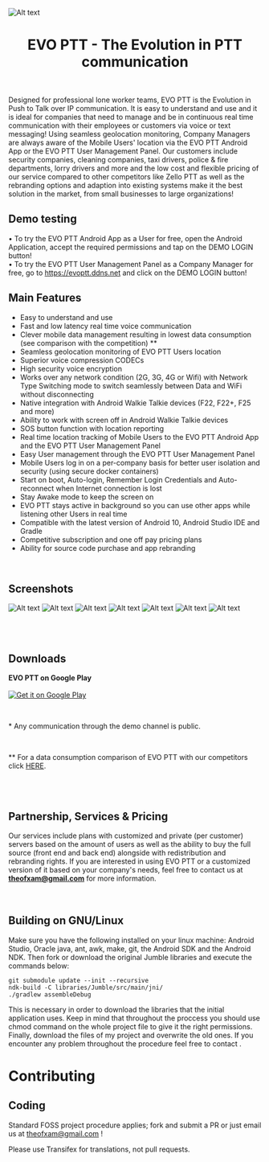 ![Alt text](https://github.com/Theofilos-Chamalis/QR-PTT-PushToTalk/blob/master/EVO%20PTT-feature-graphic.png "EVO PTT - The Evolution in PTT communication")

<h1 align="center">EVO PTT - The Evolution in PTT communication</h1>
<br/>

Designed for professional lone worker teams, EVO PTT is the Evolution in Push to Talk over IP communication. It is easy to understand and use and it is ideal for companies that need to manage and be in continuous real time communication with their employees or customers via voice or text messaging! Using seamless geolocation monitoring, Company Managers are always aware of the Mobile Users' location via the EVO PTT Android App or the EVO PTT User Management Panel. Our customers include security companies, cleaning companies, taxi drivers, police & fire departments, lorry drivers and more and the low cost and flexible pricing of our service compared to other competitors like Zello PTT as well as the rebranding options and adaption into existing systems make it the best solution in the market, from small businesses to large organizations!


Demo testing
---------------------
• To try the EVO PTT Android App as a User for free, open the Android Application, accept the required permissions and tap on the DEMO LOGIN button! 
<br/>• To try the EVO PTT User Management Panel as a Company Manager for free, go to https://evoptt.ddns.net and click on the DEMO LOGIN button!


Main Features
---------------------
- Easy to understand and use
- Fast and low latency real time voice communication
- Clever mobile data management resulting in lowest data consumption (see comparison with the competition) *\*
- Seamless geolocation monitoring of EVO PTT Users location
- Superior voice compression CODECs
- High security voice encryption
- Works over any network condition (2G, 3G, 4G or Wifi) with Network Type Switching mode to switch seamlessly between Data and WiFi without disconnecting
- Native integration with Android Walkie Talkie devices (F22, F22+, F25 and more)
- Ability to work with screen off in Android Walkie Talkie devices
- SOS button function with location reporting
- Real time location tracking of Mobile Users to the EVO PTT Android App and the EVO PTT User Management Panel
- Easy User management through the EVO PTT User Management Panel
- Mobile Users log in on a per-company basis for better user isolation and security (using secure docker containers)
- Start on boot, Auto-login, Remember Login Credentials and Auto-reconnect when Internet connection is lost
- Stay Awake mode to keep the screen on
- EVO PTT stays active in background so you can use other apps while listening other Users in real time
- Compatible with the latest version of Android 10, Android Studio IDE and Gradle
- Competitive subscription and one off pay pricing plans
- Ability for source code purchase and app rebranding
<br />


Screenshots
---------------------
![Alt text](https://lh3.googleusercontent.com/QSwd7eHGxs6FcQ5vR8dkBnkMHtriAKHo5punNTWTFbxDNKzLZuqNrqpAyYNHrI3L1NAM=w720-h380-rw "Login Screen") ![Alt text](https://lh3.googleusercontent.com/jPr6XrHdUqLu-cHzY_Dx4Rx1y7EyP2j-VIMmVrLAYwCVcMu8icfUCZI4-ebSyZIl11U=w720-h380-rw "Server Screen") 
![Alt text](https://lh3.googleusercontent.com/WP132tAw0IAZslRDpLWl0uk-SGBWgOpQMnuFRwJ4vHNdaKctEXzc-Q2yOgKbfb78BA=w720-h380-rw "Mapview Screen") ![Alt text](https://lh3.googleusercontent.com/K5ey4JjmU2UO9Vph4RSq7qnqSWjkw9zt0Cg9S8-wRQjmGXVLg2IRvzN8LgcKLS5oh1lu=w720-h380-rw "Chat Screen")
![Alt text](https://lh3.googleusercontent.com/GEb4GqhKVz7NjIKZygA6qggeA-WA_7B-_ESqHLKJohQA7YZoTD--JAkXrQeQPR0JU5I=w720-h380-rw "Side Menu")
![Alt text](https://lh3.googleusercontent.com/Xp-WIpbpKCMPK6vYzgBwXYDGJ5w9-wMfikgopJXRl26KfXUaeK5d9a2LEgk6z1rqjhH6=w720-h380-rw "General Settings")
![Alt text](https://lh3.googleusercontent.com/UH4IizfoTs5-GmJkqnJaASVTWIDOCAydbu007FH27y2RhjYlRtBQGlzMqJGDDJZFAtY=w720-h380-rw "Audio Settings")




<br/><br/>
Downloads
---------------------

<strong>EVO PTT on Google Play</strong>
<br /><br />
<a href="https://play.google.com/store/apps/details?id=com.theofilos.chamalis.evoptt">
  <img alt="Get it on Google Play" src="https://developer.android.com/images/brand/en_generic_rgb_wo_45.png" />
</a>

<br/>

\*  Any communication through the demo channel is public.

<br/>

*\* For a data consumption comparison of EVO PTT with our competitors click <a target="_blank" href="https://www.dropbox.com/s/39qpqhx88bqj5nl/EVO%20PTT%20Benchmark.pdf?dl=0"> HERE</a>.

<br/><br/>
Partnership, Services & Pricing
-----------------------
Our services include plans with customized and private (per customer) servers based on the amount of users as well as the ability to buy the full source (front end and back end) alongside with redistribution and rebranding rights. If you are interested in using EVO PTT or a customized version of it based on your company's needs, feel free to contact us at <b>theofxam@gmail.com</b> for more information.
<br/>
<br/>
<br/>


Building on GNU/Linux
---------------------

Make sure you have the following installed on your linux machine: Android Studio, Oracle java,
ant, awk, make, git, the Android SDK and the Android NDK. Then fork or download the original Jumble libraries and execute the commands below:

    git submodule update --init --recursive
    ndk-build -C libraries/Jumble/src/main/jni/
    ./gradlew assembleDebug

This is necessary in order to download the libraries that the initial application uses.
Keep in mind that throughout the proccess you should use chmod command on the whole project file
to give it the right permissions. Finally, download the files of my project and overwrite the old
ones. If you encounter any problem throughout the procedure feel free to contact 
.


Contributing	
============

Coding
------

Standard FOSS project procedure applies; fork and submit a PR or just email us at theofxam@gmail.com !

Please use Transifex for translations, not pull requests.
